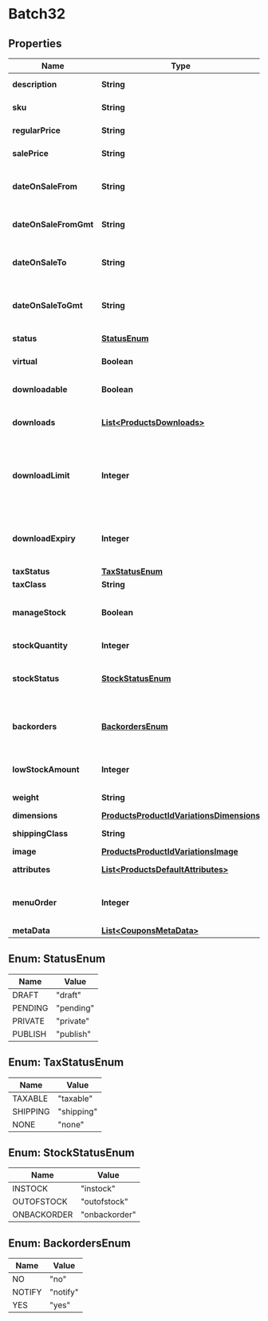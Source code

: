 

# Batch32


## Properties

Name | Type | Description | Notes
------------ | ------------- | ------------- | -------------
**description** | **String** | Variation description. |  [optional]
**sku** | **String** | Unique identifier. |  [optional]
**regularPrice** | **String** | Variation regular price. |  [optional]
**salePrice** | **String** | Variation sale price. |  [optional]
**dateOnSaleFrom** | **String** | Start date of sale price, in the site&#39;s timezone. |  [optional]
**dateOnSaleFromGmt** | **String** | Start date of sale price, as GMT. |  [optional]
**dateOnSaleTo** | **String** | End date of sale price, in the site&#39;s timezone. |  [optional]
**dateOnSaleToGmt** | **String** | End date of sale price, in the site&#39;s timezone. |  [optional]
**status** | [**StatusEnum**](#StatusEnum) | Variation status. |  [optional]
**virtual** | **Boolean** | If the variation is virtual. |  [optional]
**downloadable** | **Boolean** | If the variation is downloadable. |  [optional]
**downloads** | [**List&lt;ProductsDownloads&gt;**](ProductsDownloads.md) | List of downloadable files. |  [optional]
**downloadLimit** | **Integer** | Number of times downloadable files can be downloaded after purchase. |  [optional]
**downloadExpiry** | **Integer** | Number of days until access to downloadable files expires. |  [optional]
**taxStatus** | [**TaxStatusEnum**](#TaxStatusEnum) | Tax status. |  [optional]
**taxClass** | **String** | Tax class. |  [optional]
**manageStock** | **Boolean** | Stock management at variation level. |  [optional]
**stockQuantity** | **Integer** | Stock quantity. |  [optional]
**stockStatus** | [**StockStatusEnum**](#StockStatusEnum) | Controls the stock status of the product. |  [optional]
**backorders** | [**BackordersEnum**](#BackordersEnum) | If managing stock, this controls if backorders are allowed. |  [optional]
**lowStockAmount** | **Integer** | Low Stock amount for the variation. |  [optional]
**weight** | **String** | Variation weight (kg). |  [optional]
**dimensions** | [**ProductsProductIdVariationsDimensions**](ProductsProductIdVariationsDimensions.md) |  |  [optional]
**shippingClass** | **String** | Shipping class slug. |  [optional]
**image** | [**ProductsProductIdVariationsImage**](ProductsProductIdVariationsImage.md) |  |  [optional]
**attributes** | [**List&lt;ProductsDefaultAttributes&gt;**](ProductsDefaultAttributes.md) | List of attributes. |  [optional]
**menuOrder** | **Integer** | Menu order, used to custom sort products. |  [optional]
**metaData** | [**List&lt;CouponsMetaData&gt;**](CouponsMetaData.md) | Meta data. |  [optional]



## Enum: StatusEnum

Name | Value
---- | -----
DRAFT | &quot;draft&quot;
PENDING | &quot;pending&quot;
PRIVATE | &quot;private&quot;
PUBLISH | &quot;publish&quot;



## Enum: TaxStatusEnum

Name | Value
---- | -----
TAXABLE | &quot;taxable&quot;
SHIPPING | &quot;shipping&quot;
NONE | &quot;none&quot;



## Enum: StockStatusEnum

Name | Value
---- | -----
INSTOCK | &quot;instock&quot;
OUTOFSTOCK | &quot;outofstock&quot;
ONBACKORDER | &quot;onbackorder&quot;



## Enum: BackordersEnum

Name | Value
---- | -----
NO | &quot;no&quot;
NOTIFY | &quot;notify&quot;
YES | &quot;yes&quot;



